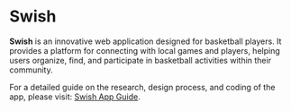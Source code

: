 # Swish

**Swish** is an innovative web application designed for basketball players. It provides a platform for connecting with local games and players, helping users organize, find, and participate in basketball activities within their community.

For a detailed guide on the research, design process, and coding of the app, please visit: [Swish App Guide](https://dashboard.ionicframework.com/preview/c619ace9/3a1yyvtd6t).
